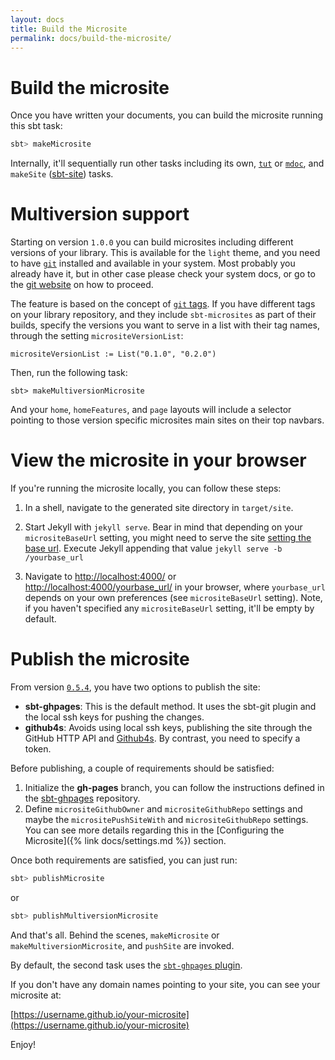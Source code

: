 ```yaml
---
layout: docs
title: Build the Microsite
permalink: docs/build-the-microsite/
---
```


# Build the microsite

Once you have written your documents, you can build the microsite running this sbt task:

```bash
sbt> makeMicrosite
```

Internally, it'll sequentially run other tasks including its own, [`tut`](https://github.com/tpolecat/tut) or [`mdoc`](https://scalameta.org/mdoc/), and `makeSite` ([sbt-site](https://github.com/sbt/sbt-site)) tasks.


# Multiversion support

Starting on version `1.0.0` you can build microsites including different versions of your library. This is available for the `light` theme, and you need to have [`git`](https://git-scm.com/) installed and available in your system. Most probably you already have it, but in other case please check your system docs, or go to the [git website](https://git-scm.com/download/) on how to proceed.

The feature is based on the concept of [`git` tags](https://git-scm.com/book/en/Git-Basics-Tagging). If you have different tags on your library repository, and they include `sbt-microsites` as part of their builds, specify the versions you want to serve in a list with their tag names, through the setting `micrositeVersionList`:

```
micrositeVersionList := List("0.1.0", "0.2.0")
```

Then, run the following task:

```
sbt> makeMultiversionMicrosite
```

And your `home`, `homeFeatures`, and `page` layouts will include a selector pointing to those version specific microsites main sites on their top navbars.



# View the microsite in your browser

If you're running the microsite locally, you can follow these steps:

1. In a shell, navigate to the generated site directory in `target/site`.

2. Start Jekyll with `jekyll serve`. Bear in mind that depending on your `micrositeBaseUrl` setting, you might need to serve the site [setting the base url](https://jekyllrb.com/docs/configuration/options/#serve-command-options). Execute Jekyll appending that value `jekyll serve -b /yourbase_url`

3. Navigate to [http://localhost:4000/](http://localhost:4000/) or [http://localhost:4000/yourbase_url/](http://localhost:4000/yourbase_url/) in your browser, where `yourbase_url` depends on your own preferences (see `micrositeBaseUrl` setting). Note, if you haven't specified any `micrositeBaseUrl` setting, it'll be empty by default.

# Publish the microsite

From version [`0.5.4`](https://github.com/47deg/sbt-microsites/releases/tag/v0.5.4), you have two options to publish the site:
 * **sbt-ghpages**: This is the default method. It uses the sbt-git plugin and the local ssh keys for pushing the changes.
 * **github4s**: Avoids using local ssh keys, publishing the site through the GitHub HTTP API and [Github4s](https://github.com/47deg/github4s). By contrast, you need to specify a token.

Before publishing, a couple of requirements should be satisfied:

1. Initialize the **gh-pages** branch, you can follow the instructions defined in the [sbt-ghpages](https://github.com/sbt/sbt-ghpages/blob/master/README.md#initializing-the-gh-pages-branch) repository.
2. Define `micrositeGithubOwner` and `micrositeGithubRepo` settings and maybe the `micrositePushSiteWith` and `micrositeGithubRepo` settings.
You can see more details regarding this in the [Configuring the Microsite]({% link docs/settings.md %}) section.

Once both requirements are satisfied, you can just run:

```bash
sbt> publishMicrosite
```

or

```bash
sbt> publishMultiversionMicrosite
```

And that's all. Behind the scenes, `makeMicrosite` or `makeMultiversionMicrosite`, and `pushSite` are invoked.

By default, the second task uses the [`sbt-ghpages` plugin](https://github.com/sbt/sbt-ghpages).

If you don't have any domain names pointing to your site, you can see your microsite at:

[https://username.github.io/your-microsite](https://username.github.io/your-microsite)

Enjoy!
